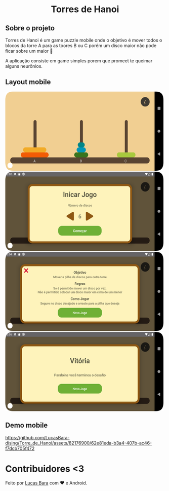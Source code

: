 
<H1 align="center">
  Torres de Hanoi
</H1>

## Sobre o projeto

Torres de Hanoi é um game puzzle mobile onde o objetivo é mover todos o blocos da torre A para as toores B ou C porém um disco maior não pode ficar sobre um maior :dart:

A aplicação consiste em game simples porem que promeet te queimar alguns neurônios.

## Layout mobile
<img src="https://github.com/LucasBara-dising/Torre_de_Hanoi/blob/master/printsGame/jogo_em_curso.png"  width="500" height="250" alt="Mobile - Jogo em curso"/>
<img src="https://github.com/LucasBara-dising/Torre_de_Hanoi/blob/master/printsGame/jogo_tela_Inicial.png"  width="500" height="250" alt="Mobile - Jogo em tela_Inicial"/>
<img src="https://github.com/LucasBara-dising/Torre_de_Hanoi/blob/master/printsGame/tela_menu.png"  width="500" height="250" alt="Mobile - Jogo Tela_menu"/>
<img src="https://github.com/LucasBara-dising/Torre_de_Hanoi/blob/master/printsGame/tela_vitoria.png"  width="500" height="250" alt="Mobile - Jogo Tela_vitoria"/>

## Demo mobile

https://github.com/LucasBara-dising/Torre_de_Hanoi/assets/82176900/62e81eda-b3a4-407b-ac46-f7dcb705f472

# Contribuidores <3
  Feito por [Lucas Bara](https://www.linkedin.com/in/lucas-barauna-386113241/) com :heart: e Android.

